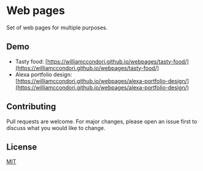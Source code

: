 # Web pages

Set of web pages for multiple purposes.

## Demo

- Tasty food: [https://williamccondori.github.io/webpages/tasty-food/](https://williamccondori.github.io/webpages/tasty-food/)
- Alexa portfolio design: [https://williamccondori.github.io/webpages/alexa-portfolio-design/](https://williamccondori.github.io/webpages/alexa-portfolio-design/)

## Contributing

Pull requests are welcome. For major changes, please open an issue first to discuss what you would like to change.

## License

[MIT](LICENSE)
